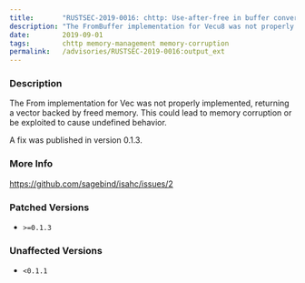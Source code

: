 ```yaml
---
title:       "RUSTSEC-2019-0016: chttp: Use-after-free in buffer conversion implementation"
description: "The FromBuffer implementation for Vecu8 was not properly implemented, returning a vector backed by freed memory. This could lead to memory corruption or be exploited to cause undefined behavior.  A fix was published in version 0.1.3."
date:        2019-09-01
tags:        chttp memory-management memory-corruption
permalink:   /advisories/RUSTSEC-2019-0016:output_ext
---
```


### Description

The From<Buffer> implementation for Vec<u8> was not properly implemented,
returning a vector backed by freed memory. This could lead to memory corruption
or be exploited to cause undefined behavior.
 
A fix was published in version 0.1.3.

### More Info

<https://github.com/sagebind/isahc/issues/2>

### Patched Versions

- `>=0.1.3`



### Unaffected Versions

- `<0.1.1`
